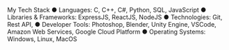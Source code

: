 My Tech Stack
● Languages: C, C++, C#, Python, SQL, JavaScript
● Libraries & Frameworks: ExpressJS, ReactJS, NodeJS
● Technologies: Git, Rest API,
● Developer Tools: Photoshop, Blender, Unity Engine, VSCode, Amazon Web Services, Google Cloud Platform
● Operating Systems: Windows, Linux, MacOS
